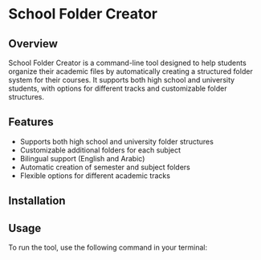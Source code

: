 # School Folder Creator

## Overview

School Folder Creator is a command-line tool designed to help students organize their academic files by automatically creating a structured folder system for their courses. It supports both high school and university students, with options for different tracks and customizable folder structures.

## Features

- Supports both high school and university folder structures
- Customizable additional folders for each subject
- Bilingual support (English and Arabic)
- Automatic creation of semester and subject folders
- Flexible options for different academic tracks

## Installation



## Usage

To run the tool, use the following command in your terminal:
